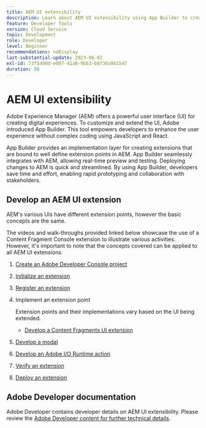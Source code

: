 ```yaml
---
title: AEM UI extensibility
description: Learn about AEM UI extensibility using App Builder to create extensions.
feature: Developer Tools
version: Cloud Service
topic: Development
role: Developer
level: Beginner
recommendations: noDisplay
last-substantial-update: 2023-06-02
exl-id: 73f5d90d-e007-41a0-9bb3-b8f36a9b1547
duration: 58
---
```

# AEM UI extensibility

Adobe Experience Manager (AEM) offers a powerful user interface (UI) for creating digital experiences. To customize and extend the UI, Adobe introduced App Builder. This tool empowers developers to enhance the user experience without complex coding using JavaScript and React.

App Builder provides an implementation layer for creating extensions that are bound to well define extension points in AEM. App Builder seamlessly integrates with AEM, allowing real-time preview and testing. Deploying changes to AEM is quick and streamlined. By using App Builder, developers save time and effort, enabling rapid prototyping and collaboration with stakeholders.

## Develop an AEM UI extension

AEM's various UIs have different extension points, however the basic concepts are the same. 

The videos and walk-throughs provided linked below showcase the use of a Content Fragment Console extension to illustrate various activities. However, it's important to note that the concepts covered can be applied to all AEM UI extensions.

1. [Create an Adobe Developer Console project](./adobe-developer-console-project.md)
1. [Initialize an extension](./app-initialization.md)
1. [Register an extension](./extension-registration.md)
1. Implement an extension point

    Extension points and their implementations vary based on the UI being extended. 

   + [Develop a Content Fragments UI extension](./content-fragments/overview.md)
 
1. [Develop a modal](./modal.md)
1. [Develop an Adobe I/O Runtime action](./runtime-action.md)
1. [Verify an extension](./verify.md)
1. [Deploy an extension](./deploy.md)

## Adobe Developer documentation

Adobe Developer contains developer details on AEM UI extensibility. Please review the [Adobe Developer content for further technical details](https://developer.adobe.com/uix/docs/).
